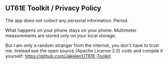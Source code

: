 ## UT61E Toolkit / Privacy Policy
The app does not collect any personal information. Period.

What happens on your phone stays on your phone. Multimeter measurements are stored only on your local storage.

But I am only a random stranger from the internet, you don't have to trust me. Instead see the open source (Apache License 2.0) code and compile it yourself: https://github.com/Jakeler/UT61E-Toolkit
